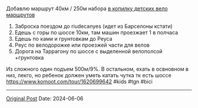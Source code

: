 Добавлю маршрут 40км / 250м набора [в копилку детских вело маршрутов ](1601.md)

1. Заброска поездом до riudecanyes (идет из Барселоны кстати)
2. Едешь с горы по шоссе 10км, там машин проезжает 1 в полчаса
3. Едешь по ками и грунтовкам до Реуса
4. Реус по велодорожке или проезжей части для велов
5. Дорога на Таррагону по шоссе с выделенной велополсой +грунтовка

Из сложного один подъем 500м/9%. В остальном, ехать в освновном в низ, лекго, но ребенок должен уметь катать чутка тк есть шоссе https://www.komoot.com/tour/1620699642
#kids #tgn #bici

---
[Original Post](https://t.me/lev2tarragona/2278)
Date: 2024-06-06
